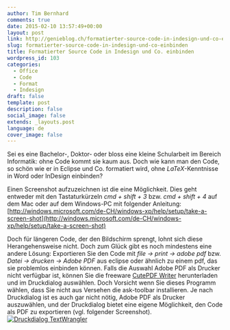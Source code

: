```yaml
---
author: Tim Bernhard
comments: true
date: 2015-02-10 13:57:49+00:00
layout: post
link: http://genieblog.ch/formatierter-source-code-in-indesign-und-co-einbinden/
slug: formatierter-source-code-in-indesign-und-co-einbinden
title: Formatierter Source Code in Indesign und Co. einbinden
wordpress_id: 103
categories:
  - Office
  - Code 
  - Format 
  - Indesign
draft: false
template: post
description: false
social_image: false
extends: _layouts.post
language: de
cover_image: false
---
```


Sei es eine Bachelor-, Doktor- oder bloss eine kleine Schularbeit im Bereich Informatik: ohne Code kommt sie kaum aus.
Doch wie kann man den Code, so schön wie er in Eclipse und Co. formatiert wird, ohne _LaTeX_-Kenntnisse in Word oder InDesign einbinden?

Einen Screenshot aufzuzeichnen ist die eine Möglichkeit.
Dies geht entweder mit den Tastaturkürzeln _cmd + shift + 3_ bzw. _cmd + shift + 4_ auf dem Mac oder auf dem Windows-PC mit folgender Anleitung: [http://windows.microsoft.com/de-CH/windows-xp/help/setup/take-a-screen-shot](http://windows.microsoft.com/de-CH/windows-xp/help/setup/take-a-screen-shot)

Doch für längeren Code, der den Bildschirm sprengt, lohnt sich diese Herangehensweise nicht.
Doch zum Glück gibt es noch mindestens eine andere Lösung: Exportieren Sie den Code mit _file -> print -> adobe pdf_ bzw. _Datei -> drucken -> Adobe PDF_ aus eclipse oder ähnlich zu einem pdf, das sie problemlos einbinden können.
Falls die Auswahl Adobe PDF als Drucker nicht verfügbar ist, können Sie die freeware 
[CutePDF Writer](http://www.cutepdf.com/products/cutepdf/writer.asp) herunterladen und im Druckdialog auswählen.
Doch Vorsicht wenn Sie dieses Programm wählen, dass Sie nicht aus Versehen die ask-toolbar installieren.
Je nach Druckdialog ist es auch gar nicht nötig, Adobe PDF als Drucker auszuwählen, und der Druckdialog bietet eine eigene Möglichkeit, den Code als PDF zu exportieren (vgl.
folgender Screenshot).
[![Druckdialog TextWrangler](http://genieblog.ch/assets/images/2015/Screen-Shot-2015-02-10-at-14.51.55.png)](http://genieblog.ch/assets/images/2015/Screen-Shot-2015-02-10-at-14.51.55.png)
